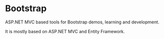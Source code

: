 # Bootstrap
ASP.NET MVC based tools for Bootstrap demos, learning and development.

It is mostly based on ASP.NET MVC and Entity Framework.
